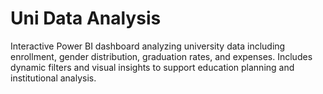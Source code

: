 # Uni Data Analysis
Interactive Power BI dashboard analyzing university data including enrollment, gender distribution, graduation rates, and expenses.
Includes dynamic filters and visual insights to support education planning and institutional analysis.
